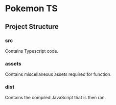 # Pokemon TS

## Project Structure

### src

Contains Typescript code.

### assets

Contains miscellaneous assets required for function.

### dist

Contains the compiled JavaScript that is then ran.
